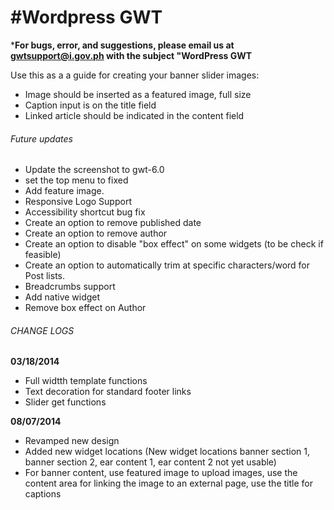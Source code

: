 #Wordpress GWT
===

***For bugs, error, and suggestions, please email us at gwtsupport@i.gov.ph with the subject "WordPress GWT**

Use this as a a guide for creating your banner slider images:
- Image should be inserted as a featured image, full size
- Caption input is on the title field
- Linked article should be indicated in the content field

###### Future updates
- Update the screenshot to gwt-6.0
- set the top menu to fixed
- Add feature image.
- Responsive Logo Support
- Accessibility shortcut bug fix
- Create an option to remove published date
- Create an option to remove author
- Create an option to disable "box effect" on some widgets (to be check if feasible)
- Create an option to automatically trim at specific characters/word for Post lists.
- Breadcrumbs support
- Add native widget
- Remove box effect on Author

###### CHANGE LOGS
**03/18/2014**
- Full widtth template functions
- Text decoration for standard footer links
- Slider get functions

**08/07/2014**
- Revamped new design
- Added new widget locations (New widget locations banner section 1, banner section 2, ear content 1, ear content 2 not yet usable)
- For banner content, use featured image to upload images, use the content area for linking the image to an external page, use the title for captions
